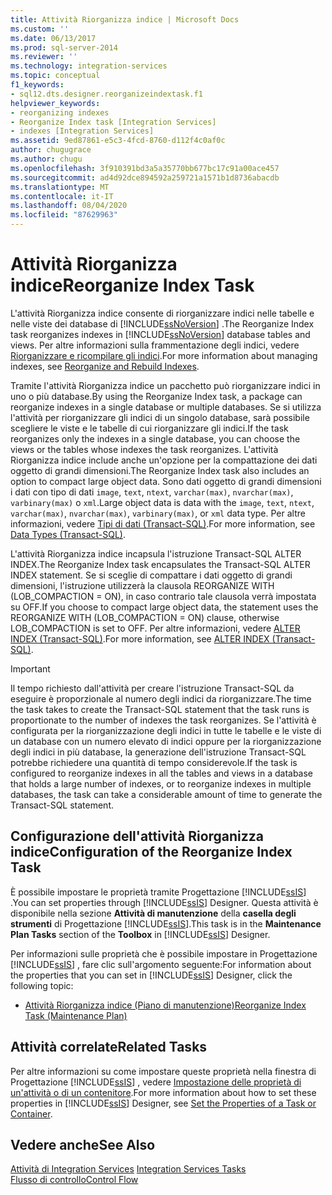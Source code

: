 ```yaml
---
title: Attività Riorganizza indice | Microsoft Docs
ms.custom: ''
ms.date: 06/13/2017
ms.prod: sql-server-2014
ms.reviewer: ''
ms.technology: integration-services
ms.topic: conceptual
f1_keywords:
- sql12.dts.designer.reorganizeindextask.f1
helpviewer_keywords:
- reorganizing indexes
- Reorganize Index task [Integration Services]
- indexes [Integration Services]
ms.assetid: 9ed87861-e5c3-4fcd-8760-d112f4c0af0c
author: chugugrace
ms.author: chugu
ms.openlocfilehash: 3f910391bd3a5a35770bb677bc17c91a00ace457
ms.sourcegitcommit: ad4d92dce894592a259721a1571b1d8736abacdb
ms.translationtype: MT
ms.contentlocale: it-IT
ms.lasthandoff: 08/04/2020
ms.locfileid: "87629963"
---
```

# <a name="reorganize-index-task"></a><span data-ttu-id="615aa-102">Attività Riorganizza indice</span><span class="sxs-lookup"><span data-stu-id="615aa-102">Reorganize Index Task</span></span>
  <span data-ttu-id="615aa-103">L'attività Riorganizza indice consente di riorganizzare indici nelle tabelle e nelle viste dei database di [!INCLUDE[ssNoVersion](../../includes/ssnoversion-md.md)] .</span><span class="sxs-lookup"><span data-stu-id="615aa-103">The Reorganize Index task reorganizes indexes in [!INCLUDE[ssNoVersion](../../includes/ssnoversion-md.md)] database tables and views.</span></span> <span data-ttu-id="615aa-104">Per altre informazioni sulla frammentazione degli indici, vedere [Riorganizzare e ricompilare gli indici](../../relational-databases/indexes/reorganize-and-rebuild-indexes.md).</span><span class="sxs-lookup"><span data-stu-id="615aa-104">For more information about managing indexes, see [Reorganize and Rebuild Indexes](../../relational-databases/indexes/reorganize-and-rebuild-indexes.md).</span></span>  
  
 <span data-ttu-id="615aa-105">Tramite l'attività Riorganizza indice un pacchetto può riorganizzare indici in uno o più database.</span><span class="sxs-lookup"><span data-stu-id="615aa-105">By using the Reorganize Index task, a package can reorganize indexes in a single database or multiple databases.</span></span> <span data-ttu-id="615aa-106">Se si utilizza l'attività per riorganizzare gli indici di un singolo database, sarà possibile scegliere le viste e le tabelle di cui riorganizzare gli indici.</span><span class="sxs-lookup"><span data-stu-id="615aa-106">If the task reorganizes only the indexes in a single database, you can choose the views or the tables whose indexes the task reorganizes.</span></span> <span data-ttu-id="615aa-107">L'attività Riorganizza indice include anche un'opzione per la compattazione dei dati oggetto di grandi dimensioni.</span><span class="sxs-lookup"><span data-stu-id="615aa-107">The Reorganize Index task also includes an option to compact large object data.</span></span> <span data-ttu-id="615aa-108">Sono dati oggetto di grandi dimensioni i dati con tipo di dati `image`, `text`, `ntext`, `varchar(max)`, `nvarchar(max)`, `varbinary(max)` o `xml`.</span><span class="sxs-lookup"><span data-stu-id="615aa-108">Large object data is data with the `image`, `text`, `ntext`, `varchar(max)`, `nvarchar(max)`, `varbinary(max)`, or `xml` data type.</span></span> <span data-ttu-id="615aa-109">Per altre informazioni, vedere [Tipi di dati &#40;Transact-SQL&#41;](/sql/t-sql/data-types/data-types-transact-sql).</span><span class="sxs-lookup"><span data-stu-id="615aa-109">For more information, see [Data Types &#40;Transact-SQL&#41;](/sql/t-sql/data-types/data-types-transact-sql).</span></span>  
  
 <span data-ttu-id="615aa-110">L'attività Riorganizza indice incapsula l'istruzione Transact-SQL ALTER INDEX.</span><span class="sxs-lookup"><span data-stu-id="615aa-110">The Reorganize Index task encapsulates the Transact-SQL ALTER INDEX statement.</span></span> <span data-ttu-id="615aa-111">Se si sceglie di compattare i dati oggetto di grandi dimensioni, l'istruzione utilizzerà la clausola REORGANIZE WITH (LOB_COMPACTION = ON), in caso contrario tale clausola verrà impostata su OFF.</span><span class="sxs-lookup"><span data-stu-id="615aa-111">If you choose to compact large object data, the statement uses the REORGANIZE WITH (LOB_COMPACTION = ON) clause, otherwise LOB_COMPACTION is set to OFF.</span></span> <span data-ttu-id="615aa-112">Per altre informazioni, vedere [ALTER INDEX &#40;Transact-SQL&#41;](/sql/t-sql/statements/alter-index-transact-sql).</span><span class="sxs-lookup"><span data-stu-id="615aa-112">For more information, see [ALTER INDEX &#40;Transact-SQL&#41;](/sql/t-sql/statements/alter-index-transact-sql).</span></span>  
  
> [!IMPORTANT]  
>  <span data-ttu-id="615aa-113">Il tempo richiesto dall'attività per creare l'istruzione Transact-SQL da eseguire è proporzionale al numero degli indici da riorganizzare.</span><span class="sxs-lookup"><span data-stu-id="615aa-113">The time the task takes to create the Transact-SQL statement that the task runs is proportionate to the number of indexes the task reorganizes.</span></span> <span data-ttu-id="615aa-114">Se l'attività è configurata per la riorganizzazione degli indici in tutte le tabelle e le viste di un database con un numero elevato di indici oppure per la riorganizzazione degli indici in più database, la generazione dell'istruzione Transact-SQL potrebbe richiedere una quantità di tempo considerevole.</span><span class="sxs-lookup"><span data-stu-id="615aa-114">If the task is configured to reorganize indexes in all the tables and views in a database that holds a large number of indexes, or to reorganize indexes in multiple databases, the task can take a considerable amount of time to generate the Transact-SQL statement.</span></span>  
  
## <a name="configuration-of-the-reorganize-index-task"></a><span data-ttu-id="615aa-115">Configurazione dell'attività Riorganizza indice</span><span class="sxs-lookup"><span data-stu-id="615aa-115">Configuration of the Reorganize Index Task</span></span>  
 <span data-ttu-id="615aa-116">È possibile impostare le proprietà tramite Progettazione [!INCLUDE[ssIS](../../../includes/ssis-md.md)] .</span><span class="sxs-lookup"><span data-stu-id="615aa-116">You can set properties through [!INCLUDE[ssIS](../../../includes/ssis-md.md)] Designer.</span></span> <span data-ttu-id="615aa-117">Questa attività è disponibile nella sezione **Attività di manutenzione** della **casella degli strumenti** di Progettazione [!INCLUDE[ssIS](../../../includes/ssis-md.md)].</span><span class="sxs-lookup"><span data-stu-id="615aa-117">This task is in the **Maintenance Plan Tasks** section of the **Toolbox** in [!INCLUDE[ssIS](../../../includes/ssis-md.md)] Designer.</span></span>  
  
 <span data-ttu-id="615aa-118">Per informazioni sulle proprietà che è possibile impostare in Progettazione [!INCLUDE[ssIS](../../../includes/ssis-md.md)] , fare clic sull'argomento seguente:</span><span class="sxs-lookup"><span data-stu-id="615aa-118">For information about the properties that you can set in [!INCLUDE[ssIS](../../../includes/ssis-md.md)] Designer, click the following topic:</span></span>  
  
-   [<span data-ttu-id="615aa-119">Attività Riorganizza indice &#40;Piano di manutenzione&#41;</span><span class="sxs-lookup"><span data-stu-id="615aa-119">Reorganize Index Task &#40;Maintenance Plan&#41;</span></span>](../../relational-databases/maintenance-plans/reorganize-index-task-maintenance-plan.md)  
  
## <a name="related-tasks"></a><span data-ttu-id="615aa-120">Attività correlate</span><span class="sxs-lookup"><span data-stu-id="615aa-120">Related Tasks</span></span>  
 <span data-ttu-id="615aa-121">Per altre informazioni su come impostare queste proprietà nella finestra di Progettazione [!INCLUDE[ssIS](../../../includes/ssis-md.md)] , vedere [Impostazione delle proprietà di un'attività o di un contenitore](../set-the-properties-of-a-task-or-container.md).</span><span class="sxs-lookup"><span data-stu-id="615aa-121">For more information about how to set these properties in [!INCLUDE[ssIS](../../../includes/ssis-md.md)] Designer, see [Set the Properties of a Task or Container](../set-the-properties-of-a-task-or-container.md).</span></span>  
  
## <a name="see-also"></a><span data-ttu-id="615aa-122">Vedere anche</span><span class="sxs-lookup"><span data-stu-id="615aa-122">See Also</span></span>  
 <span data-ttu-id="615aa-123">[Attività di Integration Services](integration-services-tasks.md) </span><span class="sxs-lookup"><span data-stu-id="615aa-123">[Integration Services Tasks](integration-services-tasks.md) </span></span>  
 [<span data-ttu-id="615aa-124">Flusso di controllo</span><span class="sxs-lookup"><span data-stu-id="615aa-124">Control Flow</span></span>](control-flow.md)  
  
  
